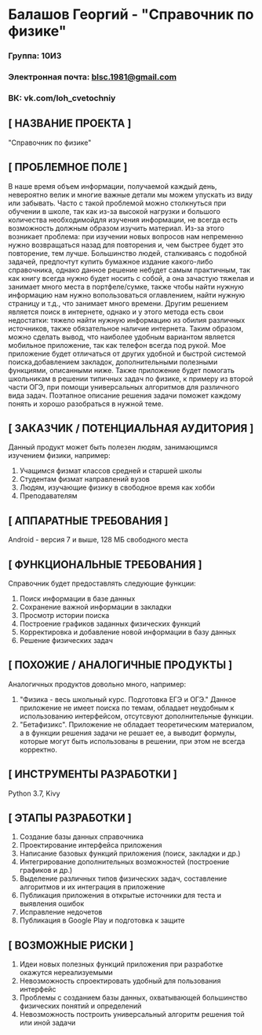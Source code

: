 # Балашов Георгий - "Справочник по физике"

### Группа: 10И3

### Электронная почта: blsc.1981@gmail.com

### ВК: vk.com/loh_cvetochniy

## [ НАЗВАНИЕ ПРОЕКТА ]
"Справочник по физике"
## [ ПРОБЛЕМНОЕ ПОЛЕ ]
  В наше время объем информации, получаемой каждый день, невероятно велик и многие важные детали мы можем упускать из виду или забывать. Часто с такой проблемой можно столкнуться при обучении в школе, так как из-за высокой нагрузки и большого количества необходимойдля изучения информации, не всегда есть возможность должным образом изучить материал. Из-за этого возникает проблема: при изучении новых вопросов нам непременно нужно возвращаться назад для повторения и, чем быстрее будет это повторение, тем лучше. 
  Большинство людей, сталкиваясь с подобной задачей, предпочтут купить бумажное издание какого-либо справочника, однако данное решение небудет самым практичным, так как книгу всегда нужно будет носить с собой, а она зачастую тяжелая и занимает много места в портфеле/сумке, также чтобы найти нужную информацию нам нужно вопользоваться оглавлением, найти нужную страницу и т.д., что занимает много времени. Другим решением является поиск в интернете, однако и у этого метода есть свои недостатки: тяжело найти нужную информацию из обилия различных источников, также обязательное наличие интернета. Таким образом, можно сделать вывод, что наиболее удобным вариантом является мобильное приложение, так как телефон всегда под рукой. Мое приложение будет отличаться от других удобной и быстрой системой поиска,добавлением закладок, дополнительными полезными функциями, описанными ниже.
  Также приложение будет помогать школьникам в решении типичных задач по физике, к примеру из второй части ОГЭ, при помощи универсальных алгоритмов для различного вида задач. Поэтапное описание решения задачи поможет каждому понять и хорошо разобраться в нужной теме.

## [ ЗАКАЗЧИК / ПОТЕНЦИАЛЬНАЯ АУДИТОРИЯ ]
Данный продукт может быть полезен людям, занимающимся изучением физики, например:
  1) Учащимся физмат классов средней и старшей школы
  2) Студентам физмат направлений вузов
  3) Людям, изучающие физику в свободное время как хобби
  4) Преподавателям

## [ АППАРАТНЫЕ ТРЕБОВАНИЯ ]
Android - версия 7 и выше, 128 МБ свободного места

## [ ФУНКЦИОНАЛЬНЫЕ ТРЕБОВАНИЯ ]
Справочник будет предоставлять следующие функции:
  1) Поиск информации в базе данных
  2) Сохранение важной информации в закладки
  3) Просмотр истории поиска
  4) Построение графиков заданных физических функций
  5) Корректировка и добавление новой информации в базу данных
  6) Решение физических задач

## [ ПОХОЖИЕ / АНАЛОГИЧНЫЕ ПРОДУКТЫ ]
  Аналогичных продуктов довольно много, например: 
  1) "Физика - весь школьный курс. Подготовка ЕГЭ и ОГЭ." Данное приложение не имеет поиска по темам, обладает неудобным к использованию интерфейсом, отсутсвуют дополнительные функции.
  2) "Бетафизикс". Приложение не обладает теоретическим материалом, а в функции решения задачи не решает ее, а выводит формулы, которые могут быть использованы в решении, при этом не всегда корректно.

## [ ИНСТРУМЕНТЫ РАЗРАБОТКИ ]
Python 3.7, Kivy

## [ ЭТАПЫ РАЗРАБОТКИ ]
1) Создание базы данных справочника
2) Проектирование интерфейса приложения
3) Написание базовых функций приложения (поиск, закладки и др.)
4) Интегрирование дополнительных возможностей (построение графиков и др.)
5) Выделение различных типов физических задач, составление алгоритмов и их интеграция в приложение
6) Публикация приложения в открытые источники для теста и выявления ошибок
7) Исправление недочетов
8) Публикация в Google Play и подготовка к защите

## [ ВОЗМОЖНЫЕ РИСКИ ]
1) Идеи новых полезных функций приложения при разработке окажутся нереализуемыми
2) Невозможность спроектировать удобный для пользования интерфейс
3) Проблемы с созданием базы данных, охватывающей большинство физических понятий и определений
4) Невозможность построить универсальный алгоритм решения той или иной задачи
